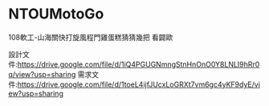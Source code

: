 ﻿# NTOUMotoGo
 108軟工-山海關快打旋風程門雞蛋糕猜猜幾把
看闢歐

設計文件:https://drive.google.com/file/d/1iQ4PGUGNmngStnHnOnO0Y8LNLI9hRr0q/view?usp=sharing
需求文件:https://drive.google.com/file/d/1toeL4ijfJUcxLoGRXt7vm6gc4yKF9dyE/view?usp=sharing
